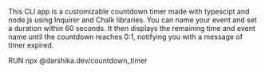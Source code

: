 This CLI app is a customizable countdown timer made with typescipt and node.js using Inquirer and Chalk libraries. You can name your event and set a duration within 60 seconds. It then displays the remaining time and event name until the countdown reaches 0:1, notifying you with a message of timer expired.

RUN npx @darshika.dev/countdown_timer